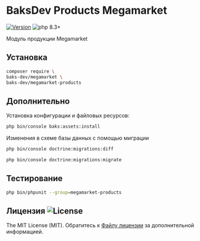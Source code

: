 # BaksDev Products Megamarket

[![Version](https://img.shields.io/badge/version-7.1.33-blue)](https://github.com/baks-dev/megamarket-products/releases)
![php 8.3+](https://img.shields.io/badge/php-min%208.3-red.svg)

Модуль продукции Megamarket

## Установка

``` bash
composer require \
baks-dev/megamarket \
baks-dev/megamarket-products
```

## Дополнительно

Установка конфигурации и файловых ресурсов:

``` bash
php bin/console baks:assets:install
```

Изменения в схеме базы данных с помощью миграции

``` bash
php bin/console doctrine:migrations:diff

php bin/console doctrine:migrations:migrate
```

## Тестирование

``` bash
php bin/phpunit --group=megamarket-products
```

## Лицензия ![License](https://img.shields.io/badge/MIT-green)

The MIT License (MIT). Обратитесь к [Файлу лицензии](LICENSE.md) за дополнительной информацией.
